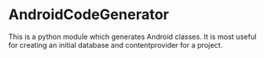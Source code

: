 AndroidCodeGenerator
====================

This is a python module which generates Android classes. It is most useful for creating an initial database and contentprovider for a project.
